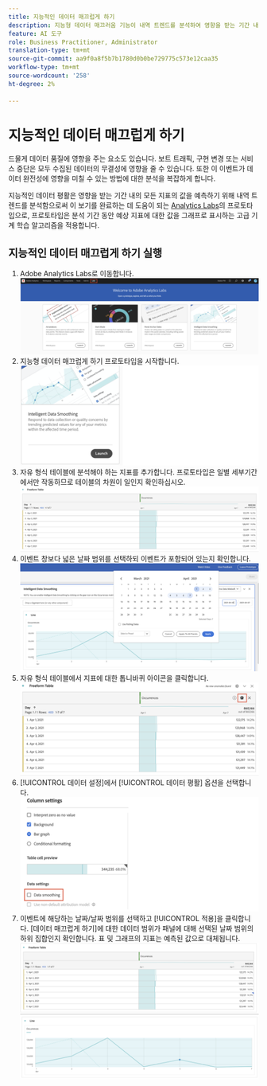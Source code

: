 ```yaml
---
title: 지능적인 데이터 매끄럽게 하기
description: 지능형 데이터 매끄러움 기능이 내역 트렌드를 분석하여 영향을 받는 기간 내의 모든 지표의 가치를 예측하는 방법을 알아봅니다.
feature: AI 도구
role: Business Practitioner, Administrator
translation-type: tm+mt
source-git-commit: aa9f0a8f5b7b1780d0b0be729775c573e12caa35
workflow-type: tm+mt
source-wordcount: '258'
ht-degree: 2%

---
```


# 지능적인 데이터 매끄럽게 하기

드물게 데이터 품질에 영향을 주는 요소도 있습니다. 보트 트래픽, 구현 변경 또는 서비스 중단은 모두 수집된 데이터의 무결성에 영향을 줄 수 있습니다. 또한 이 이벤트가 데이터 완전성에 영향을 미칠 수 있는 방법에 대한 분석을 복잡하게 합니다.

지능적인 데이터 평활은 영향을 받는 기간 내의 모든 지표의 값을 예측하기 위해 내역 트렌드를 분석함으로써 이 보기를 완료하는 데 도움이 되는 [Analytics Labs](/help/analyze/tech-previews/overview.md)의 프로토타입으로, 프로토타입은 분석 기간 동안 예상 지표에 대한 값을 그래프로 표시하는 고급 기계 학습 알고리즘을 적용합니다.

## 지능적인 데이터 매끄럽게 하기 실행

1. Adobe Analytics Labs로 이동합니다.
   ![Labs](assets/labs.png)
1. 지능형 데이터 매끄럽게 하기 프로토타입을 시작합니다.
   ![프로토타입 실행](assets/intelligent-ds.png)
1. 자유 형식 테이블에 분석해야 하는 지표를 추가합니다. 프로토타입은 일별 세부기간에서만 작동하므로 테이블의 차원이 일인지 확인하십시오.
   ![지표 추가](assets/add-metric.png)
1. 이벤트 창보다 넓은 날짜 범위를 선택하되 이벤트가 포함되어 있는지 확인합니다.
   ![날짜 범위](assets/date-range.png)
1. 자유 형식 테이블에서 지표에 대한 톱니바퀴 아이콘을 클릭합니다.
   ![톱니바퀴 아이콘](assets/gear-icon.png)
1. [!UICONTROL 데이터 설정]에서 [!UICONTROL 데이터 평활] 옵션을 선택합니다.
   ![데이터 매끄럽게 하기](assets/column-setting.png)
1. 이벤트에 해당하는 날짜/날짜 범위를 선택하고 [!UICONTROL 적용]을 클릭합니다.
[데이터 매끄럽게 하기]에 대한 데이터 범위가 패널에 대해 선택된 날짜 범위의 하위 집합인지 확인합니다. 표 및 그래프의 지표는 예측된 값으로 대체됩니다.
   ![예측된 값](assets/predictive-values.png)